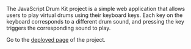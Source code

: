 The JavaScript Drum Kit project is a simple web application that allows users to play virtual drums using their keyboard keys. Each key on the keyboard corresponds to a different drum sound, and pressing the key triggers the corresponding sound to play.

Go to the [deployed page](https://cozygarage.github.io/JavaScript30Challenge/01JavaScriptDrumKit/) of the project. 
